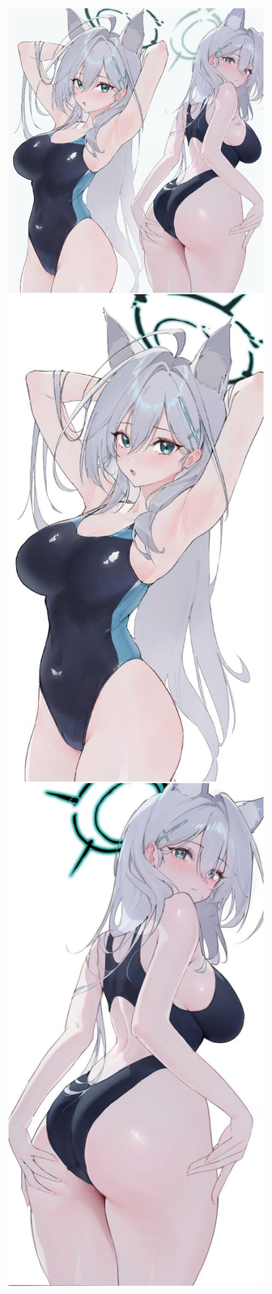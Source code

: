 <body>
  <img src="1.jpg" alt="html">
  <img src="2.jpg" alt="html">
  <img src="3.jpg" alt="html">
</body>
